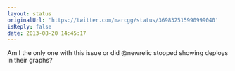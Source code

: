 ```yaml
---
layout: status
originalUrl: 'https://twitter.com/marcgg/status/369832515990999040'
isReply: false
date: 2013-08-20 14:45:17
---
```


Am I the only one with this issue or did @newrelic stopped showing deploys in their graphs?
